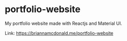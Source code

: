 # portfolio-website

My portfolio website made with Reactjs and Material UI.

Link: https://briannamcdonald.me/portfolio-website
